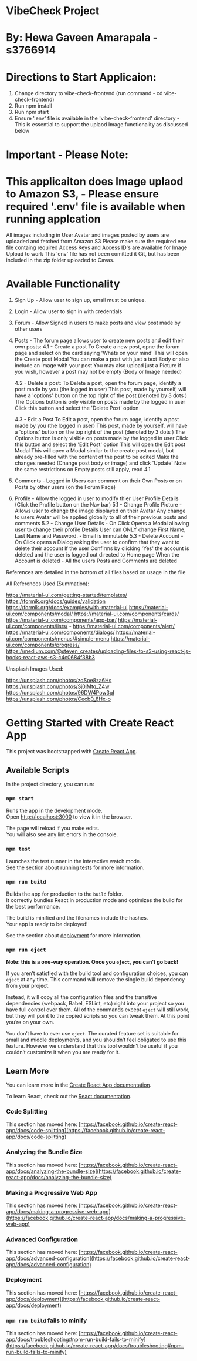 # VibeCheck Project 
# By: Hewa Gaveen Amarapala - s3766914


# Directions to Start Applicaion: 
1. Change directory to vibe-check-frontend (run command - cd vibe-check-frontend)
2. Run npm install
3. Run npm start
4. Ensure '.env' file is available in the 'vibe-check-frontend' directory - 
        This is essential to support the uplaod Image functionality as discussed below

# Important - Please Note: 
# This applicaiton does Image uplaod to Amazon S3, - Please ensure required '.env' file is available when running applcation
All images including in User Avatar and images posted by users are uploaded and fetched from Amazon S3
Please make sure the required env file containg required Access Keys and Access ID's are available for Image Upload to work
This 'env' file has not been comitted it Git, but has been included in the zip folder uploaded to Cavas.




# Available Functionality
1. Sign Up - Allow user to sign up, email must be unique. 
2. Login - Allow user to sign in with credentials 
3. Forum - Allow Signed in users to make posts and view post made by other users 
4. Posts - The forum page allows user to create new posts and edit their own posts: 
    4.1 - Create a post 
          To Create a new post, opne the forum page and select on the card saying 'Whats on your mind' 
          This will open the Create post Modal
          You can make a post with just a text Body or also include an Image with your post
          You may also upload just a Picture if you wish, however a post may not be empty (Body or Image needed)
    
    4.2 - Delete a post: 
          To Delete a post, open the forum page, identify a post made by you (the logged in user)
          This post, made by yourself, will have a 'options' button on the top right of the post (denoted by 3 dots )
          The Options button is only visible on posts made by the logged in user
          Click this button and select the 'Delete Post' option
   
    4.3 - Edit a Post
          To Edit a post, open the forum page, identify a post made by you (the logged in user)
          This post, made by yourself, will have a 'options' button on the top right of the post (denoted by 3 dots )
          The Options button is only visible on posts made by the logged in user
          Click this button and select the 'Edit Post' option
          This will open the Edit post Modal
          This will open a Modal similar to the create post modal, but already pre-filled with the content of the post to be edited
          Make the changes needed (Change post body or image) and click 'Update'
          Note the same restrictions on Empty posts still apply, read 4.1

5. Comments - Logged in Users can comment on their Own Posts or on Posts by other users (on the Forum Page)

6. Profile - Allow the logged in user to modify thier User Profile Details (Click the Profile button on the Nav bar)
    5.1 - Change Profile Picture - Allows user to change the image displayed on their Avatar 
                                   Any change to users Avatar will be applied globally to all of their previous posts and comments
    5.2 - Change User Details - On Click Opens a Modal allowing user to change their profile Details
                                User can ONLY change First Name, Last Name and Password. - Email is immutable
    5.3 - Delete Account - On Click opens a Dialog asking the user to confirm that they want to delete their account
                           If the user Confirms by clicking 'Yes' the account is deleted and the user is logged out directed to Home page
                           When the Account is deleted - All the users Posts and Comments are deleted
    


References are detailed in the bottom of all files based on usage in the file

All References Used (Summation): 

https://material-ui.com/getting-started/templates/
https://formik.org/docs/guides/validation
https://formik.org/docs/examples/with-material-ui
https://material-ui.com/components/modal/
https://material-ui.com/components/cards/
https://material-ui.com/components/app-bar/
https://material-ui.com/components/lists/ - 
https://material-ui.com/components/alert/
https://material-ui.com/components/dialogs/
https://material-ui.com/components/menus/#simple-menu
https://material-ui.com/components/progress/
https://medium.com/@steven_creates/uploading-files-to-s3-using-react-js-hooks-react-aws-s3-c4c0684f38b3


Unsplash Images Used:

https://unsplash.com/photos/zdSoe8za6Hs
https://unsplash.com/photos/Sj0iMtq_Z4w
https://unsplash.com/photos/96DW4Pow3qI
https://unsplash.com/photos/Cecb0_8Hx-o










# Getting Started with Create React App

This project was bootstrapped with [Create React App](https://github.com/facebook/create-react-app).

## Available Scripts

In the project directory, you can run:

### `npm start`

Runs the app in the development mode.\
Open [http://localhost:3000](http://localhost:3000) to view it in the browser.

The page will reload if you make edits.\
You will also see any lint errors in the console.

### `npm test`

Launches the test runner in the interactive watch mode.\
See the section about [running tests](https://facebook.github.io/create-react-app/docs/running-tests) for more information.

### `npm run build`

Builds the app for production to the `build` folder.\
It correctly bundles React in production mode and optimizes the build for the best performance.

The build is minified and the filenames include the hashes.\
Your app is ready to be deployed!

See the section about [deployment](https://facebook.github.io/create-react-app/docs/deployment) for more information.

### `npm run eject`

**Note: this is a one-way operation. Once you `eject`, you can’t go back!**

If you aren’t satisfied with the build tool and configuration choices, you can `eject` at any time. This command will remove the single build dependency from your project.

Instead, it will copy all the configuration files and the transitive dependencies (webpack, Babel, ESLint, etc) right into your project so you have full control over them. All of the commands except `eject` will still work, but they will point to the copied scripts so you can tweak them. At this point you’re on your own.

You don’t have to ever use `eject`. The curated feature set is suitable for small and middle deployments, and you shouldn’t feel obligated to use this feature. However we understand that this tool wouldn’t be useful if you couldn’t customize it when you are ready for it.

## Learn More

You can learn more in the [Create React App documentation](https://facebook.github.io/create-react-app/docs/getting-started).

To learn React, check out the [React documentation](https://reactjs.org/).

### Code Splitting

This section has moved here: [https://facebook.github.io/create-react-app/docs/code-splitting](https://facebook.github.io/create-react-app/docs/code-splitting)

### Analyzing the Bundle Size

This section has moved here: [https://facebook.github.io/create-react-app/docs/analyzing-the-bundle-size](https://facebook.github.io/create-react-app/docs/analyzing-the-bundle-size)

### Making a Progressive Web App

This section has moved here: [https://facebook.github.io/create-react-app/docs/making-a-progressive-web-app](https://facebook.github.io/create-react-app/docs/making-a-progressive-web-app)

### Advanced Configuration

This section has moved here: [https://facebook.github.io/create-react-app/docs/advanced-configuration](https://facebook.github.io/create-react-app/docs/advanced-configuration)

### Deployment

This section has moved here: [https://facebook.github.io/create-react-app/docs/deployment](https://facebook.github.io/create-react-app/docs/deployment)

### `npm run build` fails to minify

This section has moved here: [https://facebook.github.io/create-react-app/docs/troubleshooting#npm-run-build-fails-to-minify](https://facebook.github.io/create-react-app/docs/troubleshooting#npm-run-build-fails-to-minify)
